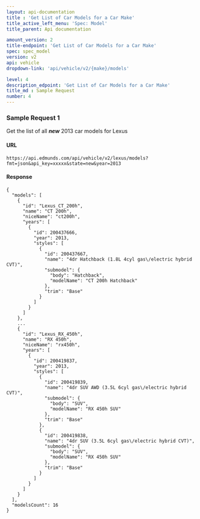 ```yaml
---
layout: api-documentation
title : 'Get List of Car Models for a Car Make'
title_active_left_menu: 'Spec: Model'
title_parent: Api documentation

amount_version: 2
title-endpoint: 'Get List of Car Models for a Car Make'
spec: spec_model
version: v2
api: vehicle
dropdown-link: 'api/vehicle/v2/{make}/models'

level: 4
description_edpoint: 'Get List of Car Models for a Car Make'
title_md : Sample Request
number: 4
---
```


### Sample Request 1

Get the list of all ***new*** 2013 car models for Lexus

#### URL

	https://api.edmunds.com/api/vehicle/v2/lexus/models?fmt=json&api_key=xxxxx&state=new&year=2013
	
#### Response

	{
	  "models": [
	    {
	      "id": "Lexus_CT_200h",
	      "name": "CT 200h",
	      "niceName": "ct200h",
	      "years": [
	        {
	          "id": 200437666,
	          "year": 2013,
	          "styles": [
	            {
	              "id": 200437667,
	              "name": "4dr Hatchback (1.8L 4cyl gas\/electric hybrid CVT)",
	              "submodel": {
	                "body": "Hatchback",
	                "modelName": "CT 200h Hatchback"
	              },
	              "trim": "Base"
	            }
	          ]
	        }
	      ]
	    },
	    ...
	    {
	      "id": "Lexus_RX_450h",
	      "name": "RX 450h",
	      "niceName": "rx450h",
	      "years": [
	        {
	          "id": 200419837,
	          "year": 2013,
	          "styles": [
	            {
	              "id": 200419839,
	              "name": "4dr SUV AWD (3.5L 6cyl gas\/electric hybrid CVT)",
	              "submodel": {
	                "body": "SUV",
	                "modelName": "RX 450h SUV"
	              },
	              "trim": "Base"
	            },
	            {
	              "id": 200419838,
	              "name": "4dr SUV (3.5L 6cyl gas\/electric hybrid CVT)",
	              "submodel": {
	                "body": "SUV",
	                "modelName": "RX 450h SUV"
	              },
	              "trim": "Base"
	            }
	          ]
	        }
	      ]
	    }
	  ],
	  "modelsCount": 16
	}
